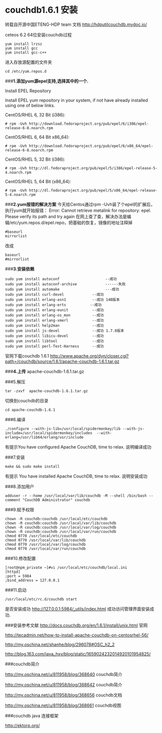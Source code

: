 # couchdb1.6.1 安装

转载自开源中国ETENG-HDP team 文档 http://hdputilcouchdb.mydoc.io/


ceteos 6.2  64位安装couchdb过程
```
yum install lrzsz 
yum install gcc
yum install gcc-c++
```
进入存放源配置的文件夹
```
cd /etc/yum.repos.d
```

###**1.添加yum源epel支持,选择其中的一个.**

Install EPEL Repository

Install EPEL yum repository in your system, if not have already installed using one of below links.

CentOS/RHEL 6, 32 Bit (i386): 
```
# rpm -Uvh http://download.fedoraproject.org/pub/epel/6/i386/epel-release-6-8.noarch.rpm
``` 
CentOS/RHEL 6, 64 Bit x86_64): 
```
# rpm -Uvh http://download.fedoraproject.org/pub/epel/6/x86_64/epel-release-6-8.noarch.rpm 
```
CentOS/RHEL 5, 32 Bit (i386): 
```
# rpm -Uvh http://dl.fedoraproject.org/pub/epel/5/i386/epel-release-5-4.noarch.rpm 
```
CentOS/RHEL 5, 64 Bit (x86_64): 
```
# rpm -Uvh http://dl.fedoraproject.org/pub/epel/5/x86_64/epel-release-5-4.noarch.rpm
```
###**2.yum报错的解决方案**
今天给Centos通过rpm -Uvh装了个epel的扩展后，执行yum就开始报错：
Error: Cannot retrieve metalink for repository: epel. Please verify its path and try again
在网上查了查，解决办法是编辑/etc/yum.repos.d/epel.repo，把基础的恢复，镜像的地址注释掉
```
#baseurl
mirrorlist
```
改成
```
baseurl
#mirrorlist 
```
###**3.安装依赖**

```
sudo yum install autoconf                     --成功  
sudo yum install autoconf-archive             ------失败  
sudo yum install automake                     ---成功  
sudo yum install curl-devel             --成功  
sudo yum install erlang-asn1            --成功 14B版本  
sudo yum install erlang-erts           --成功  
sudo yum install erlang-eunit           --成功  
sudo yum install erlang-os_mon          --成功  
sudo yum install erlang-xmerl           --成功  
sudo yum install help2man               --成功
sudo yum install js-devel               --成功 1.7.0版本  
sudo yum install libicu-devel           --成功  
sudo yum install libtool                --成功  
sudo yum install perl-Test-Harness      --成功 
``` 
 
官网下载couchdb 1.6.1
http://www.apache.org/dyn/closer.cgi?path=/couchdb/source/1.6.1/apache-couchdb-1.6.1.tar.gz

###**4.上传**
apache-couchdb-1.6.1.tar.gz

###5.解压
```
tar -zxvf  apache-couchdb-1.6.1.tar.gz 
```
切换到couchdb的目录
```
cd apache-couchdb-1.6.1
```
###6.编译
```
./configure --with-js-lib=/usr/local/spidermonkey/lib --with-js-include=/usr/local/spidermonkey/includes  --with-erlang=/usr/lib64/erlang/usr/include
```
有提示You have configured Apache CouchDB, time to relax. 说明编译成功

###7.安装
```
make && sudo make install
```
有提示
You have installed Apache CouchDB, time to relax. 说明安装成功

###8.添加用户
```
adduser -r --home /usr/local/var/lib/couchdb -M --shell /bin/bash --comment "CouchDB Administrator" couchdb
```
###9.赋予权限
```
chown -R couchdb:couchdb /usr/local/etc/couchdb
chown -R couchdb:couchdb /usr/local/var/lib/couchdb
chown -R couchdb:couchdb /usr/local/var/log/couchdb
chown -R couchdb:couchdb /usr/local/var/run/couchdb
chmod 0770 /usr/local/etc/couchdb
chmod 0770 /usr/local/var/lib/couchdb
chmod 0770 /usr/local/var/log/couchdb
chmod 0770 /usr/local/var/run/couchdb
```
###10.修改配置
```
[root@npm_private ~]#vi /usr/local/etc/couchdb/local.ini
[httpd]
;port = 5984
;bind_address = 127.0.0.1
```
###11.启动
```
/usr/local/etc/rc.d/couchdb start
```
是否安装成功
http://127.0.0.1:5984/_utils/index.html
成功访问管理界面安装成功.

###安装参考文献
http://docs.couchdb.org/en/1.6.1/install/unix.html  官网  

http://tecadmin.net/how-to-install-apache-couchdb-on-centosrhel-56/ 

http://my.oschina.net/shanhe/blog/296078#OSC_h2_2

http://blog.163.com/java_hxy/blog/static/1659024232014920101954825/

###couchdb简介

http://my.oschina.net/u/811958/blog/368640   couchdb简介

http://my.oschina.net/u/811958/blog/368642    couchdb简介

http://my.oschina.net/u/811958/blog/368656    couchdb文档

http://my.oschina.net/u/811958/blog/368661    couchdb视图


###couchdb java 连接框架

http://ektorp.org/





